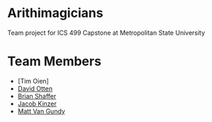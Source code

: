 # Arithimagicians

Team project for ICS 499 Capstone at Metropolitan State University




# Team Members
- [Tim Oien]
- [David Otten](www.github.com/davidotten)
- [Brian Shaffer](www.github.com/Shafeman)
- [Jacob Kinzer](www.github.com/jacobkinzer01)
- [Matt Van Gundy](www.github.com/mattv23v)


